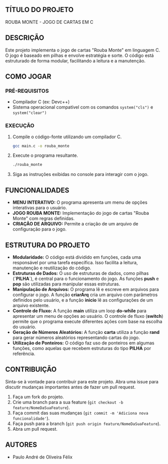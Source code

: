 ## TÍTULO DO PROJETO

ROUBA MONTE - JOGO DE CARTAS EM C

## DESCRIÇÃO

Este projeto implementa o jogo de cartas "Rouba Monte" em linguagem C. O jogo é baseado em pilhas e envolve estratégia e sorte. O código está estruturado de forma modular, facilitando a leitura e a manutenção. 

## COMO JOGAR

### PRÉ-REQUISITOS

- Compilador C (ex: Devc++)
- Sistema operacional compatível com os comandos `system("cls")` e `system("clear")`

### EXECUÇÃO

1. Compile o código-fonte utilizando um compilador C.
    ```bash
    gcc main.c -o rouba_monte
    ```

2. Execute o programa resultante.
    ```bash
    ./rouba_monte
    ```

3. Siga as instruções exibidas no console para interagir com o jogo.

## FUNCIONALIDADES

- **MENU INTERATIVO:** O programa apresenta um menu de opções interativas para o usuário.
- **JOGO ROUBA MONTE:** Implementação do jogo de cartas "Rouba Monte" com regras definidas.
- **CRIAÇÃO DE ARQUIVO:** Permite a criação de um arquivo de configuração para o jogo.

## ESTRUTURA DO PROJETO

- **Modularidade:** O código está dividido em funções, cada uma responsável por uma tarefa específica. Isso facilita a leitura, manutenção e reutilização do código.
- **Estruturas de Dados:** O uso de estruturas de dados, como pilhas (**´PILHA**´), é central para o funcionamento do jogo. As funções **push** e **pop** são utilizadas para manipular essas estruturas.
- **Manipulação de Arquivos:** O programa lê e escreve em arquivos para configurar o jogo. A função **criarArq** cria um arquivo com parâmetros definidos pelo usuário, e a função **inicio** lê as configurações de um arquivo existente.
- **Controle de Fluxo:** A função **main** utiliza um loop **do-while** para apresentar um menu de opções ao usuário. O controle de fluxo (**switch**) permite que o programa execute diferentes ações com base na escolha do usuário.
- **Geração de Números Aleatórios:** A função **carta** utiliza a função **rand** para gerar números aleatórios representando cartas do jogo.
- **Utilização de Ponteiros:** O código faz uso de ponteiros em algumas funções, como aquelas que recebem estruturas do tipo **PILHA** por referência.

## CONTRIBUIÇÃO

Sinta-se à vontade para contribuir para este projeto. Abra uma issue para discutir mudanças importantes antes de fazer um pull request.

1. Faça um fork do projeto.
2. Crie uma branch para a sua feature (`git checkout -b feature/NomeDaSuaFeature`).
3. Faça commit das suas mudanças (`git commit -m 'Adiciona nova funcionalidade'`).
4. Faça push para a branch (`git push origin feature/NomeDaSuaFeature`).
5. Abra um pull request.

## AUTORES

- Paulo André de Oliveira Félix


